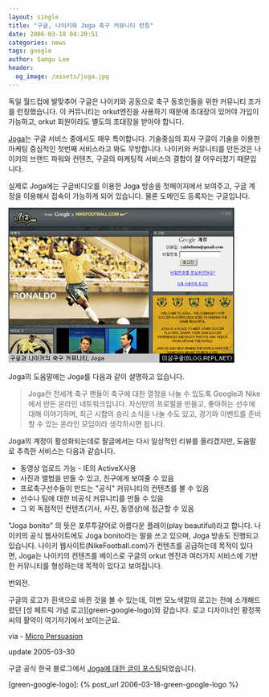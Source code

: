 ```yaml
---
layout: single
title: "구글, 나이키와 Joga 축구 커뮤니티 런칭"
date: 2006-03-18 04:20:51
categories: news
tags: google
author: Samgu Lee
header:
  og_image: /assets/joga.jpg
---
```


독일 월드컵에 발맞추어 구글은 나이키와 공동으로 축구 동호인들을 위한 커뮤니티 조가를 런칭했습니다. 이 커뮤니티는 orkut엔진을 사용하기 때문에 초대장이 있어야 가입이 가능하고, orkut 회원이라도 별도의 초대장을 받아야 합니다.

[Joga](http://www.joga.com/)는 구글 서비스 중에서도 매우 특이합니다. 기술중심의 회사 구글이 기술을 이용한 마케팅 중심적인 첫번째 서비스라고 봐도 무방합니다. 나이키와 커뮤니티를 만든것은 나이키의 브랜드 파워와 컨텐츠, 구글의 마케팅적 서비스의 결합이 잘 어우러졌기 때문입니다.

실제로 Joga에는 구글비디오를 이용한 Joga 방송을 첫페이지에서 보여주고, 구글 계정을 이용해서 접속이 가능하게 되어 있습니다. 물론 도메인도 등록자는 구글입니다.

![구글과 나이키의 축구 커뮤니티, Joga](/assets/joga.jpg)

Joga의 도움말에는 Joga를 다음과 같이 설명하고 있습니다.

> Joga란 전세계 축구 팬들이 축구에 대한 열정을 나눌 수 있도록 Google과 Nike에서 만든 온라인 네트워크입니다. 자신만의 프로필을 만들고, 좋아하는 선수에 대해 이야기하며, 최근 시합의 승리 소식을 나눌 수도 있고, 경기와 이벤트를 준비할 수 있는 온라인 모임이라 생각하시면 됩니다.

Joga의 계정이 활성화되는데로 팔글에서는 다시 일상적인 리뷰를 올리겠지만, 도움말로 추측한 서비스는 다음과 같습니다.

- 동영상 업로드 가능 - IE의 ActiveX사용
- 사진과 앨범을 만들 수 있고, 친구에게 보여줄 수 있음
- 프로축구선수들이 만드는 "공식" 커뮤니티의 컨텐츠를 볼 수 있음
- 선수나 팀에 대한 비공식 커뮤니티를 만들 수 있음
- 그 외 독점적인 컨텐츠(기사, 사진, 동영상)에 접근할 수 있음

"Joga bonito" 의 뜻은 포루투갈어로 아름다운 플레이(play beautiful)라고 합니다. 나이키의 공식 웹사이트에도 Joga bonito라는 말을 쓰고 있으며, Joga 방송도 진행되고 있습니다. 나이키 웹사이트(NikeFootball.com)가 컨텐츠를 공급하는데 목적이 있다면, Joga는 나이키의 컨텐츠를 베이스로 구글의 orkut 엔진과 여러가지 서비스에 기반한 커뮤니티를 형성하는데 목적이 있다고 보여집니다.

번외전.

구글의 로고가 흰색으로 바뀐 것을 볼 수 있는데, 이번 모노색깔의 로고는 전에 소개해드렸던 [성 페트릭 기념 로고][green-google-logo]와 같습니다. 로고 디자이너인 황정목 씨의 활약이 여기저기에서 보이는군요.

via - [Micro Persuasion](http://www.micropersuasion.com/2006/03/google_nike_deb.html)

update 2005-03-30

구글 공식 한국 블로그에서 [Joga에 대한 글이 포스팅](http://googlekoreablog.blogspot.com/2006/03/jogacom.html)되었습니다.

[green-google-logo]: {% post_url 2006-03-18-green-google-logo %}
